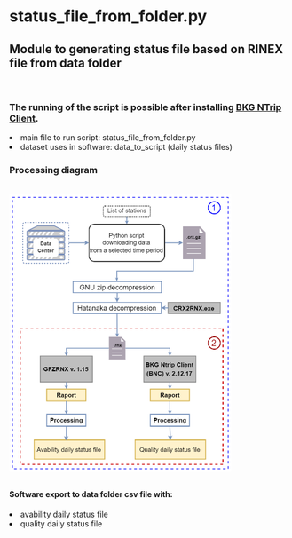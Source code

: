 # status_file_from_folder.py
<h2>Module to generating status file based on RINEX file from data folder</h2><br>
<h3>The running of the script is possible after installing <a href=: "https://igs.bkg.bund.de/ntrip/bnc">BKG NTrip Client</a>.</h3>
<li>main file to run script: status_file_from_folder.py </li>
<li>dataset uses in software: data_to_script (daily status files) </li>
<h3>Processing diagram</h3><br>
<img src="modul1_scheme.png" alt="mod1_scheme" width="400" height="500"><br>

<h2></h2>
<h4>Software export to data folder csv file with:</h4>
<li>avability daily status file</li>
<li>quality daily status file</li>
